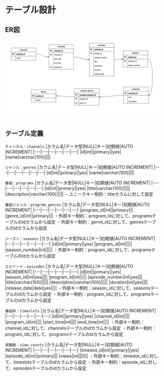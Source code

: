 # テーブル設計
## ER図
![alt text](ER.png)
## テーブル定義
`チャンネル：channels`
|カラム名|データ型|NULL|キー|初期値|AUTO INCREMENT|
|---|---|---|---|---|---|
|id|int||primary||yes|
|name|varchar(100)||||

`ジャンル：genres`
|カラム名|データ型|NULL|キー|初期値|AUTO INCREMENT|
|---|---|---|---|---|---|
|id|int||primary||yes|
|name|varchar(100)||||

`番組：programs`
|カラム名|データ型|NULL|キー|初期値|AUTO INCREMENT|
|---|---|---|---|---|---|
|id|int||primary||yes|
|title|varchar(100)|||||
|description|varchar(100)|||||
・ユニークキー制約：titleカラムに対して設定

`番組ジャンル：program_genres`
|カラム名|データ型|NULL|キー|初期値|AUTO INCREMENT|
|---|---|---|---|---|---|
|program_id|int||primary|||
|genre_id|int||primary|||
・外部キー制約：program_idに対して、programsテーブルのidカラムから設定
・外部キー制約：genre_idに対して、genresテーブルのidカラムから設定

`シーズン：seasons`
|カラム名|データ型|NULL|キー|初期値|AUTO INCREMENT|
|---|---|---|---|---|---|
|id|int||primary||yes|
|program_id|int|||||
|season_number|int|||||
・外部キー制約：program_idに対して、programsテーブルのidカラムから設定

`エピソード：episodes`
|カラム名|データ型|NULL|キー|初期値|AUTO INCREMENT|
|---|---|---|---|---|---|
|id|int||primary||yes|
|season_id|int|yes||||
|program_id|int|||||
|episode_number|int|yes|||
|title|varchar(100)|||||
|description|varchar(100)|||||
|duration|int|yes||||
|release_date|date|yes||||
・外部キー制約：season_idに対して、seasonsテーブルのidカラムから設定
・外部キー制約：program_idに対して、programsテーブルのidカラムから設定

`番組枠：timeslots`
|カラム名|データ型|NULL|キー|初期値|AUTO INCREMENT|
|---|---|---|---|---|---|
|id|int||primary||yes|
|channel_id|int||||
|program_id|int||||
|start_time|int||||
|end_time|int||||
・外部キー制約：channel_idに対して、channelsテーブルのidカラムから設定
・外部キー制約：program_idに対して、programsテーブルのidカラムから設定

`視聴数：view_counts`
|カラム名|データ型|NULL|キー|初期値|AUTO INCREMENT|
|---|---|---|---|---|---|
|timeslot_id|int||primary||yes|
|episode_id|int||primary|||
|views|int|||0||
・外部キー制約：timeslot_idに対して、timeslotsテーブルのidカラムから設定
・外部キー制約：episode_idに対して、episodesテーブルのidカラムから設定

